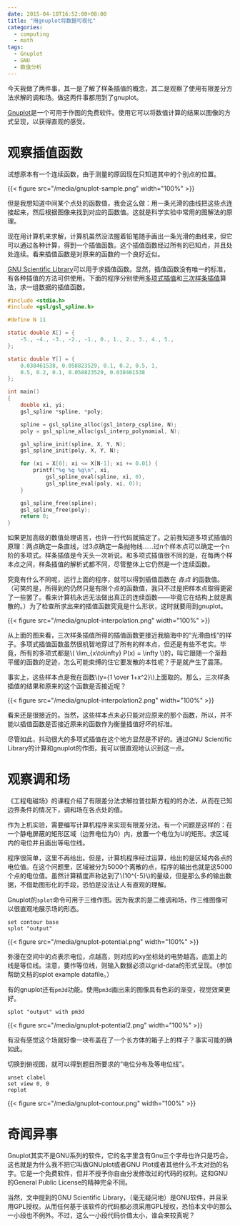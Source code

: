 ```yaml
---
date: 2015-04-10T16:52:00+08:00
title: "用gnuplot将数据可视化"
categories:
  - computing
  - math
tags:
  - Gnuplot
  - GNU
  - 数值分析
---
```


今天我做了两件事，其一是了解了样条插值的概念，其二是观察了使用有限差分方法求解的调和场。做这两件事都用到了gnuplot。

[Gnuplot](http://www.gnuplot.info/)是一个可用于作图的免费软件。使用它可以将数值计算的结果以图像的方式呈现，以获得直观的感受。

# 观察插值函数

试想原本有一个连续函数，由于测量的原因现在只知道其中的个别点的位置。

{{< figure src="/media/gnuplot-sample.png" width="100%" >}}

但是我想知道中间某个点处的函数值，我会这么做：用一条光滑的曲线把这些点连接起来，然后根据图像来找到对应的函数值。这就是科学实验中常用的图解法的原理。

<!--more-->

现在用计算机来求解，计算机虽然没法握着铅笔随手画出一条光滑的曲线来，但它可以通过各种计算，得到一个插值函数。这个插值函数经过所有的已知点，并且处处连续。看来插值函数是对原来的函数的一个良好近似。

[GNU Scientific Library](http://www.gnu.org/software/gsl/)可以用于求插值函数。显然，插值函数没有唯一的标准，有各种插值的方法可供使用。下面的程序分别使用[多项式插值](http://zh.wikipedia.org/zh-cn/%E5%A4%9A%E9%A1%B9%E5%BC%8F%E6%8F%92%E5%80%BC)和[三次样条插值](http://zh.wikipedia.org/wiki/%E6%A0%B7%E6%9D%A1%E6%8F%92%E5%80%BC#.E4.B8.89.E6.AC.A1.E6.A0.B7.E6.9D.A1.E6.8F.92.E5.80.BC)算法，求一组数据的插值函数。

```c
#include <stdio.h>
#include <gsl/gsl_spline.h>

#define N 11

static double X[] = {
	-5., -4., -3., -2., -1., 0., 1., 2., 3., 4., 5.,
};

static double Y[] = {
	0.038461538, 0.058823529, 0.1, 0.2, 0.5, 1,
	0.5, 0.2, 0.1, 0.058823529, 0.038461538
};

int main()
{
	double xi, yi;
	gsl_spline *spline, *poly;

	spline = gsl_spline_alloc(gsl_interp_cspline, N);
	poly = gsl_spline_alloc(gsl_interp_polynomial, N);

	gsl_spline_init(spline, X, Y, N);
	gsl_spline_init(poly, X, Y, N);

	for (xi = X[0]; xi <= X[N-1]; xi += 0.01) {
		printf("%g %g %g\n", xi,
			gsl_spline_eval(spline, xi, 0),
			gsl_spline_eval(poly, xi, 0));
	}

	gsl_spline_free(spline);
	gsl_spline_free(poly);
	return 0;
}
```

如果更加高级的数值处理语言，也许一行代码就搞定了。之前我知道多项式插值的原理：两点确定一条直线，过3点确定一条抛物线……过n个样本点可以确定一个n阶的多项式。样条插值是今天头一次听说。和多项式插值很不同的是，在每两个样本点之间，样条插值的解析式都不同，尽管整体上它仍然是一个连续函数。

究竟有什么不同呢，运行上面的程序，就可以得到插值函数在 *各点* 的函数值。（可笑的是，所得到的仍然只是有限个点的函数值，我只不过是把样本点取得更密了一些罢了。看来计算机永远无法做出真正的连续函数——毕竟它在结构上就是离散的。）为了检查所求出来的插值函数究竟是什么形状，这时就要用到gnuplot。

{{< figure src="/media/gnuplot-interpolation.png" width="100%" >}}

从上面的图来看，三次样条插值所得的插值函数更接近我脑海中的“光滑曲线”的样子。多项式插值函数虽然很机智地穿过了所有的样本点，但还是有些不老实。毕竟，所有的多项式都是\\( \lim\_{x\to\infty} P(x) = \infty \\)的，叫它跟随一个渐趋平缓的函数的足迹，怎么可能束缚的住它要发散的本性呢？于是就产生了震荡。

事实上，这些样本点是我在函数\\(y={1 \over 1+x^2}\\)上面取的。那么，三次样条插值的结果和原来的这个函数是否接近呢？

{{< figure src="/media/gnuplot-interpolation2.png" width="100%" >}}

看来还是很接近的。当然，这些样本点未必只能对应原来的那个函数，所以，并不能以插值函数是否接近原来的函数作为衡量插值好坏的标准。

尽管如此，抖动很大的多项式插值在这个地方显然是不好的。通过GNU Scientific Library的计算和gnuplot的作图，我可以很直观地认识到这一点。

# 观察调和场

《工程电磁场》的课程介绍了有限差分法求解拉普拉斯方程的的办法，从而在已知边界条件的情况下，调和场在各点处的值。

作为上机实验，需要编写计算机程序来实现有限差分法。有一个问题是这样的：在一个静电屏蔽的矩形区域（边界电位为0）内，放置一个电位为U的矩形。求区域内的电位并且画出等电位线。

程序很简单，这里不再给出。但是，计算机程序经过运算，给出的是区域内各点的电位值。在这个问题里，区域被分为5000个离散的点，程序的输出也就是这5000个点的电位值。虽然计算精度声称达到了\\(10^{-5}\\)的量级，但是那么多的输出数据，不借助图形化的手段，恐怕是没法让人有直观的理解。

Gnuplot的```splot```命令可用于三维作图。因为我求的是二维调和场，作三维图像可以很直观地展示场的形态。

```
set contour base
splot "output"
```

{{< figure src="/media/gnuplot-potential.png" width="100%" >}}

弥漫在空间中的点表示电位，点越高，则对应的xy坐标处的电势越高。底面上的线是等位线。注意，要作等位线，则输入数据必须以grid-data的形式呈现。（参加帮助文档的splot example datafile。）

有的gnuplot还有```pm3d```功能。使用```pm3d```画出来的图像具有色彩的渐变，视觉效果更好。

```
splot "output" with pm3d
```

{{< figure src="/media/gnuplot-potential2.png" width="100%" >}}

有没有感觉这个场就好像一块布盖在了一个长方体的箱子上的样子？事实可能的确如此。

切换到俯视图，就可以得到题目所要求的“电位分布及等电位线”。

```
unset clabel
set view 0, 0
replot
```

{{< figure src="/media/gnuplot-contour.png" width="100%" >}}

# 奇闻异事

Gnuplot其实不是GNU系列的软件，它的名字里含有Gnu三个字母也许只是巧合。这也就是为什么我不把它叫做GNUplot或者GNU Plot或者其他什么不太对劲的名字。它是一个免费软件，但并不授予你自由分发修改过的代码的权利。这和GNU的General Public License的精神完全不同。

当然，文中提到的GNU Scientific Library，（毫无疑问地）是GNU软件，并且采用GPL授权。从而任何基于该软件的代码都必须采用GPL授权，恐怕本文中的那么一小段也不例外。不过，这么一小段代码价值太小，谁会来较真呢？
